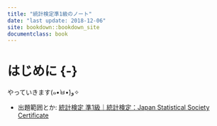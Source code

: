 ```yaml
---
title: "統計検定準1級のノート"
date: "last update: 2018-12-06"
site: bookdown::bookdown_site
documentclass: book
---
```




# はじめに {-}

やっていきます(๑•̀ㅂ•́)و✧

- 出題範囲とか: [統計検定 準1級｜統計検定：Japan Statistical Society Certificate](http://www.toukei-kentei.jp/about/grade1semi/)
